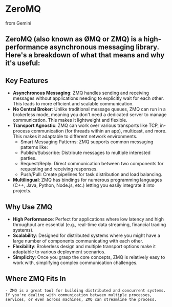 # ZeroMQ
from Gemini

## ZeroMQ (also known as ØMQ or ZMQ) is a high-performance asynchronous messaging library. Here's a breakdown of what that means and why it's useful:

## Key Features
- **Asynchronous Messaging**: ZMQ handles sending and receiving messages without applications needing to explicitly wait for each other. This leads to more efficient and scalable communication.
- **No Central Broker**: Unlike traditional message queues, ZMQ can run in a brokerless mode, meaning you don't need a dedicated server to manage communication. This makes it lightweight and flexible.
- **Transport Agnostic**: ZMQ can work over various transports like TCP, in-process communication (for threads within an app), multicast, and more. This makes it adaptable to different network environments.
    - Smart Messaging Patterns: ZMQ supports common messaging patterns like:
    - Publish/Subscribe: Distribute messages to multiple interested parties.
    - Request/Reply: Direct communication between two components for requesting and receiving responses.
    - Push/Pull: Create pipelines for task distribution and load balancing.
- **Multilingual**: ZMQ has bindings for numerous programming languages (C++, Java, Python, Node.js, etc.) letting you easily integrate it into projects.

## Why Use ZMQ
- **High Performance**: Perfect for applications where low latency and high throughput are essential (e.g., real-time data streaming, financial trading systems).
- **Scalability**: Designed for distributed systems where you might have a large number of components communicating with each other.
- **Flexibility**: Brokerless design and multiple transport options make it adaptable to various deployment scenarios.
- **Simplicity**: Once you grasp the core concepts, ZMQ is relatively easy to work with, simplifying complex communication challenges.

## Where ZMQ Fits In
    - ZMQ is a great tool for building distributed and concurrent systems. If you're dealing with communication between multiple processes, services, or even across machines, ZMQ can streamline the process.